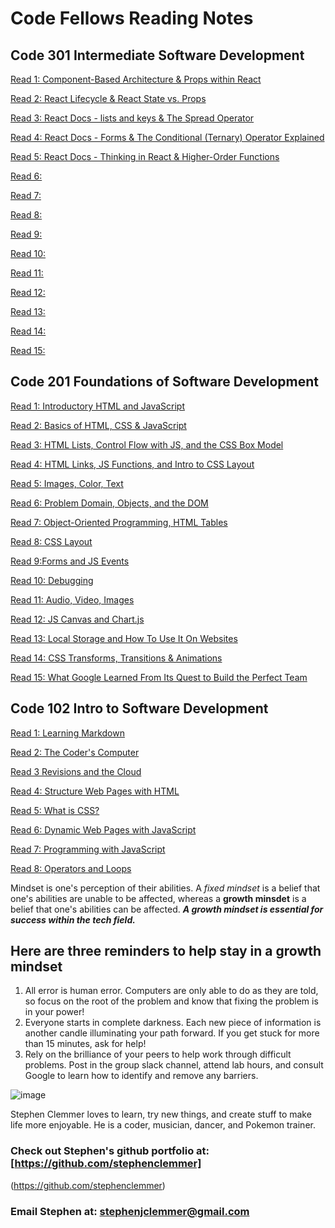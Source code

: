 # Code Fellows Reading Notes

## Code 301 Intermediate Software Development

[Read 1: Component-Based Architecture & Props within React](./301-class-01.md)

[Read 2: React Lifecycle & React State vs. Props](./301-class-02.md)

[Read 3: React Docs - lists and keys & The Spread Operator](./301-class-03.md)

[Read 4: React Docs - Forms & The Conditional (Ternary) Operator Explained](./301-class-04.md)

[Read 5: React Docs - Thinking in React & Higher-Order Functions](./301-class-05.md)

[Read 6: ](./301-class-06.md)

[Read 7: ](./301-class-07.md)

[Read 8: ](./301-class-08.md)

[Read 9: ](./301-class-09.md)

[Read 10: ](./301-class-10.md)

[Read 11: ](./301-class-11.md)

[Read 12: ](./301-class-12.md)

[Read 13: ](./301-class-13.md)

[Read 14: ](./301-class-14.md)

[Read 15: ](./301-class-15.md)

## Code 201 Foundations of Software Development

[Read 1: Introductory HTML and JavaScript](./class-01.md)

[Read 2: Basics of HTML, CSS & JavaScript](./class-02.md)

[Read 3: HTML Lists, Control Flow with JS, and the CSS Box Model](./class-03.md)

[Read 4: HTML Links, JS Functions, and Intro to CSS Layout](./class-04.md)

[Read 5: Images, Color, Text](./class-05.md)

[Read 6: Problem Domain, Objects, and the DOM](./class-06.md)

[Read 7: Object-Oriented Programming, HTML Tables](./class-07.md)

[Read 8: CSS Layout](./class-08.md)

[Read 9:Forms and JS Events](./class-09.md)

[Read 10: Debugging](./class-10.md)

[Read 11: Audio, Video, Images](./class-11.md)

[Read 12: JS Canvas and Chart.js](./class-12.md)

[Read 13: Local Storage and How To Use It On Websites](./class-13.md)

[Read 14: CSS Transforms, Transitions & Animations](./class-14.md)

[Read 15: What Google Learned From Its Quest to Build the Perfect Team](./class-15.md)

## Code 102 Intro to Software Development

[Read 1: Learning Markdown](./Read1-LearningMarkdown.md)

[Read 2: The Coder's Computer](./Read2-TheCodersComputer.md)

[Read 3 Revisions and the Cloud](./Read3-RevisionsandtheCloud.md)

[Read 4: Structure Web Pages with HTML](./Read4-StructureWebPageswithHTML.md)

[Read 5: What is CSS?](./Read5-WhatisCSS.md)

[Read 6: Dynamic Web Pages with JavaScript](./Read6-DynamicWebPageswithJavaScript.md)

[Read 7: Programming with JavaScript](./Read7-ProgrammingWithJavaScript.md)

[Read 8: Operators and Loops](./Read8-OperatorsAndLoops.md)

Mindset is one's perception of their abilities. A *fixed mindset* is a belief that one's abilities are unable to be affected, whereas a **growth minsdet** is a belief that one's abilities can be affected. ***A growth mindset is essential for success within the tech field.***

## Here are three reminders to help stay in a growth mindset

1. All error is human error. Computers are only able to do as they are told, so focus on the root of the problem and know that fixing the problem is in your power!
2. Everyone starts in complete darkness. Each new piece of information is another candle illuminating your path forward. If you get stuck for more than 15 minutes, ask for help!
3. Rely on the brilliance of your peers to help work through difficult problems. Post in the group slack channel, attend lab hours, and consult Google to learn how to identify and remove any barriers.

![image](https://user-images.githubusercontent.com/106696997/176025527-3f24ec83-862c-4d96-9ee5-f6dfe8f4c537.png)

Stephen Clemmer loves to learn, try new things, and create stuff to make life more enjoyable. He is a coder, musician, dancer, and Pokemon trainer.

### Check out Stephen's github portfolio at: [https://github.com/stephenclemmer]

(https://github.com/stephenclemmer)

### Email Stephen at: stephenjclemmer@gmail.com
